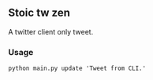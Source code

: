 Stoic tw zen
---
A twitter client only tweet.

### Usage
```
python main.py update 'Tweet from CLI.'
```